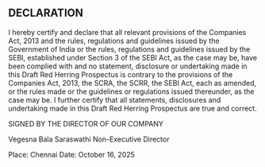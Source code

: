 ## DECLARATION

I hereby certify and declare that all relevant provisions of the Companies Act, 2013 and the rules, regulations and guidelines issued by the Government of India or the rules, regulations and guidelines issued by the SEBI, established under Section 3 of the SEBI Act, as the case may be, have been complied with and no statement, disclosure or undertaking made in this Draft Red Herring Prospectus is contrary to the provisions of the Companies Act, 2013, the SCRA, the SCRR, the SEBI Act, each as amended, or the rules made or the guidelines or regulations issued thereunder, as the case may be. I further certify that all statements, disclosures and undertaking made in this Draft Red Herring Prospectus are true and correct.

SIGNED BY THE DIRECTOR OF OUR COMPANY

Vegesna Bala Saraswathi
Non-Executive Director

Place: Chennai
Date: October 16, 2025